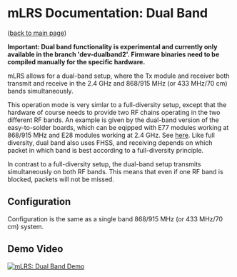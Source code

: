 # mLRS Documentation: Dual Band #

([back to main page](../README.md))

**Important: Dual band functionality is experimental and currently only available in the branch 'dev-dualband2'. Firmware binaries need to be compiled manually for the specific hardware.**

mLRS allows for a dual-band setup, where the Tx module and receiver both transmit and receive in the 2.4 GHz and 868/915 MHz (or 433 MHz/70 cm) bands simultaneously.

This operation mode is very simlar to a full-diversity setup, except that the hardware of course needs to provide two RF chains operating in the two different RF bands. An example is given by the dual-band version of the easy-to-solder boards, which can be eqipped with E77 modules working at 868/915 MHz and E28 modules working at 2.4 GHz. See [here]( https://github.com/olliw42/mLRS-hardware/tree/master/olliw-stm32-based/rx-tx-E77-E28-dualband-easysolder). Like full diversity, dual band also uses FHSS, and receiving depends on which packet in which band is best according to a full-diversity principle.

In contrast to a full-diversity setup, the dual-band setup transmits simultaneously on both RF bands. This means that even if one RF band is blocked, packets will not be missed.

## Configuration

Configuration is the same as a single band 868/915 MHz (or 433 MHz/70 cm) system.

## Demo Video

[![mLRS: Dual Band Demo](https://img.youtube.com/vi/ZhJaliL_N-M/0.jpg)](https://youtu.be/ZhJaliL_N-M "mLRS: Dual Band Demo")
